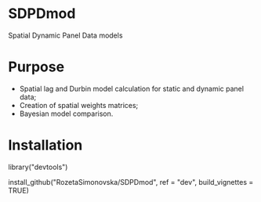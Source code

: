 # SDPDmod
Spatial Dynamic Panel Data models

# Purpose
  * Spatial lag and Durbin model calculation for static and dynamic panel data;
  * Creation of spatial weights matrices;
  * Bayesian model comparison.
  
# Installation
library("devtools")

install_github("RozetaSimonovska/SDPDmod", ref = "dev", build_vignettes = TRUE)

